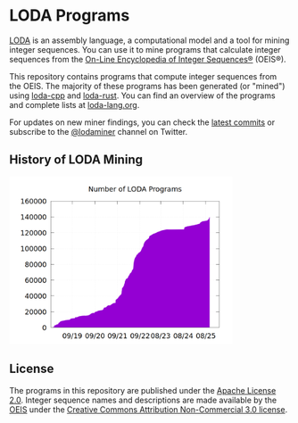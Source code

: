 # LODA Programs

[LODA](https://loda-lang.org) is an assembly language, a computational model and a tool for mining integer sequences.
You can use it to mine programs that calculate integer sequences from the [On-Line Encyclopedia of Integer Sequences®](http://oeis.org/) (OEIS®).

This repository contains programs that compute integer sequences from the OEIS. The majority of these programs has been
generated (or "mined") using [loda-cpp](https://github.com/loda-lang/loda-cpp) and [loda-rust](https://github.com/loda-lang/loda-rust).
You can find an overview of the programs and complete lists at [loda-lang.org](https://programs.loda-lang.org).

For updates on new miner findings, you can check the [latest commits](https://github.com/loda-lang/loda-programs/commits/main)
or subscribe to the [@lodaminer](https://twitter.com/lodaminer) channel on Twitter.

## History of LODA Mining

<img src="https://raw.githubusercontent.com/loda-lang/loda-programs/main/program_counts.png" width=400 />

## License

The programs in this repository are published under the 
[Apache License 2.0](https://www.apache.org/licenses/LICENSE-2.0).
Integer sequence names and descriptions are made available by the
[OEIS](https://oeis.org/) under the
[Creative Commons Attribution Non-Commercial 3.0 license](https://creativecommons.org/licenses/by-nc/3.0/).
